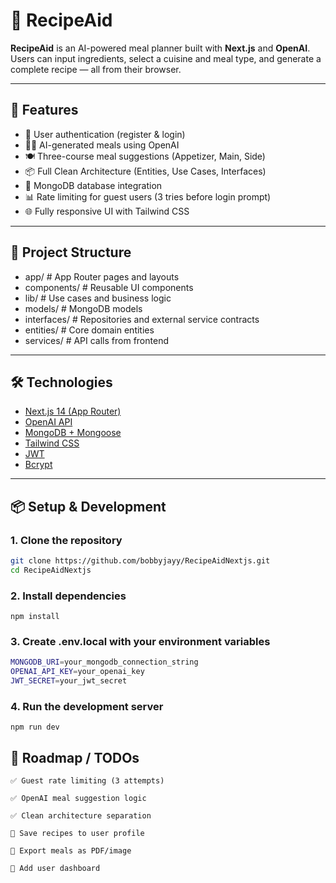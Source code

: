 # 🧠 RecipeAid

**RecipeAid** is an AI-powered meal planner built with **Next.js** and **OpenAI**. Users can input ingredients, select a cuisine and meal type, and generate a complete recipe — all from their browser.

---

## 🚀 Features

- 🔐 User authentication (register & login)
- 🧑‍🍳 AI-generated meals using OpenAI
- 🍽️ Three-course meal suggestions (Appetizer, Main, Side)
- 📦 Full Clean Architecture (Entities, Use Cases, Interfaces)
- 📄 MongoDB database integration
- 📊 Rate limiting for guest users (3 tries before login prompt)
- 🌐 Fully responsive UI with Tailwind CSS

---

## 📁 Project Structure

- app/ # App Router pages and layouts
- components/ # Reusable UI components
- lib/ # Use cases and business logic
- models/ # MongoDB models
- interfaces/ # Repositories and external service contracts
- entities/ # Core domain entities
- services/ # API calls from frontend

---

## 🛠️ Technologies

- [Next.js 14 (App Router)](https://nextjs.org)
- [OpenAI API](https://platform.openai.com)
- [MongoDB + Mongoose](https://mongoosejs.com/)
- [Tailwind CSS](https://tailwindcss.com)
- [JWT](https://jwt.io)
- [Bcrypt](https://www.npmjs.com/package/bcryptjs)

---

## 📦 Setup & Development

### 1. Clone the repository

```bash
git clone https://github.com/bobbyjayy/RecipeAidNextjs.git
cd RecipeAidNextjs
```

### 2. Install dependencies

`npm install`

### 3. Create .env.local with your environment variables

```bash
MONGODB_URI=your_mongodb_connection_string
OPENAI_API_KEY=your_openai_key
JWT_SECRET=your_jwt_secret
```

### 4. Run the development server

`npm run dev`

## 📌 Roadmap / TODOs

    ✅ Guest rate limiting (3 attempts)

    ✅ OpenAI meal suggestion logic

    ✅ Clean architecture separation

    🔲 Save recipes to user profile

    🔲 Export meals as PDF/image

    🔲 Add user dashboard
